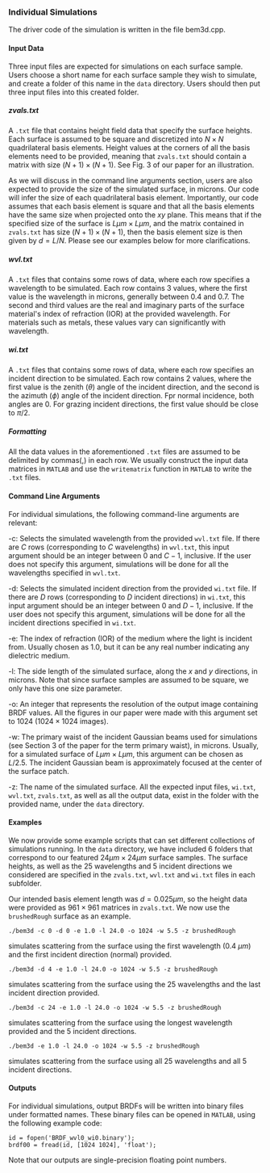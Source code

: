 ### Individual Simulations
The driver code of the simulation is written in the file bem3d.cpp. 

#### Input Data

Three input files are expected for simulations on each surface sample. Users choose a short name for each surface sample they wish to simulate, and create a folder of this name in the $\texttt{data}$ directory. Users should then put three input files into this created folder.

##### zvals.txt

A $\texttt{.txt}$ file that contains height field data that specify the surface heights. Each surface is assumed to be square and discretized into $N \times N$ quadrilateral basis elements. Height values at the corners of all the basis elements need to be provided, meaning that $\texttt{zvals.txt}$ should contain a matrix with size $(N + 1) \times (N + 1)$. See Fig. 3 of our paper for an illustration.

As we will discuss in the command line arguments section, users are also expected to provide the size of the simulated surface, in microns. Our code will infer the size of each quadrilateral basis element. Importantly, our code assumes that each basis element is square and that all the basis elements have the same size when projected onto the $xy$ plane. This means that if the specified size of the surface is $L \mu m \times L \mu m$, and the matrix contained in $\texttt{zvals.txt}$ has size $(N + 1) \times (N + 1)$, then the basis element size is then given by $d = L / N$. Please see our examples below for more clarifications.

##### wvl.txt

A $\texttt{.txt}$ files that contains some rows of data, where each row specifies a wavelength to be simulated. Each row contains 3 values, where the first value is the wavelength in microns, generally between 0.4 and 0.7. The second and third values are the real and imaginary parts of the surface material's index of refraction (IOR) at the provided wavelength. For materials such as metals, these values vary can significantly with wavelength.

##### wi.txt

A $\texttt{.txt}$ files that contains some rows of data, where each row specifies an incident direction to be simulated. Each row contains 2 values, where the first value is the zenith ($\theta$) angle of the incident direction, and the second is the azimuth ($\phi$) angle of the incident direction. Fpr normal incidence, both angles are 0. For grazing incident directions, the first value should be close to $\pi / 2$.

##### Formatting

All the data values in the aforementioned $\texttt{.txt}$ files are assumed to be delimited by commas(,) in each row. We usually construct the input data matrices in $\texttt{MATLAB}$ and use the $\texttt{writematrix}$ function in $\texttt{MATLAB}$ to write the $\texttt{.txt}$ files.

#### Command Line Arguments 

For individual simulations, the following command-line arguments are relevant:

-c: Selects the simulated wavelength from the provided $\texttt{wvl.txt}$ file. If there are $C$ rows (corresponding to $C$ wavelengths) in $\texttt{wvl.txt}$, this input argument should be an integer between 0 and $C-1$, inclusive. If the user does not specify this argument, simulations will be done for all the wavelengths specified in $\texttt{wvl.txt}$.

-d: Selects the simulated incident direction from the provided $\texttt{wi.txt}$ file. If there are $D$ rows (corresponding to $D$ incident directions) in $\texttt{wi.txt}$, this input argument should be an integer between 0 and $D-1$, inclusive. If the user does not specify this argument, simulations will be done for all the incident directions specified in $\texttt{wi.txt}$.

-e: The index of refraction (IOR) of the medium where the light is incident from. Usually chosen as 1.0, but it can be any real number indicating any dielectric medium.

-l: The side length of the simulated surface, along the $x$ and $y$ directions, in microns. Note that since surface samples are assumed to be square, we only have this one size parameter.

-o: An integer that represents the resolution of the output image containing BRDF values. All the figures in our paper were made with this argument set to 1024 ($1024 \times 1024$ images).

-w: The primary waist of the incident Gaussian beams used for simulations (see Section 3 of the paper for the term primary waist), in microns. Usually, for a simulated surface of $L \mu m \times L \mu m$, this argument can be chosen as $L / 2.5$. The incident Gaussian beam is approximately focused at the center of the surface patch.

-z: The name of the simulated surface. All the expected input files, $\texttt{wi.txt}$, $\texttt{wvl.txt}$, $\texttt{zvals.txt}$, as well as all the output data, exist in the folder with the provided name, under the $\texttt{data}$ directory.

#### Examples
We now provide some example scripts that can set different collections of simulations running. In the $\texttt{data}$ directory, we have included 6 folders that correspond to our featured $24 \mu m \times 24 \mu m$ surface samples. The surface heights, as well as the 25 wavelengths and 5 incident directions we considered are specified in the $\texttt{zvals.txt}$, $\texttt{wvl.txt}$ and $\texttt{wi.txt}$ files in each subfolder.

Our intended basis element length was $d = 0.025 \mu m$, so the height data were provided as $961 \times 961$ matrices in $\texttt{zvals.txt}$. We now use the $\texttt{brushedRough}$ surface as an example.

```
./bem3d -c 0 -d 0 -e 1.0 -l 24.0 -o 1024 -w 5.5 -z brushedRough
```
simulates scattering from the surface using the first wavelength (0.4 $\mu m$) and the first incident direction (normal) provided.

```
./bem3d -d 4 -e 1.0 -l 24.0 -o 1024 -w 5.5 -z brushedRough
```
simulates scattering from the surface using the 25 wavelengths and the last incident direction provided.

```
./bem3d -c 24 -e 1.0 -l 24.0 -o 1024 -w 5.5 -z brushedRough
```
simulates scattering from the surface using the longest wavelength provided and the 5 incident directions.

```
./bem3d -e 1.0 -l 24.0 -o 1024 -w 5.5 -z brushedRough
```
simulates scattering from the surface using all 25 wavelengths and all 5 incident directions.

#### Outputs
For individual simulations, output BRDFs will be written into binary files under formatted names. These binary files can be opened in $\texttt{MATLAB}$, using the following example code:

```
id = fopen('BRDF_wvl0_wi0.binary');
brdf00 = fread(id, [1024 1024], 'float');
```
Note that our outputs are single-precision floating point numbers.
